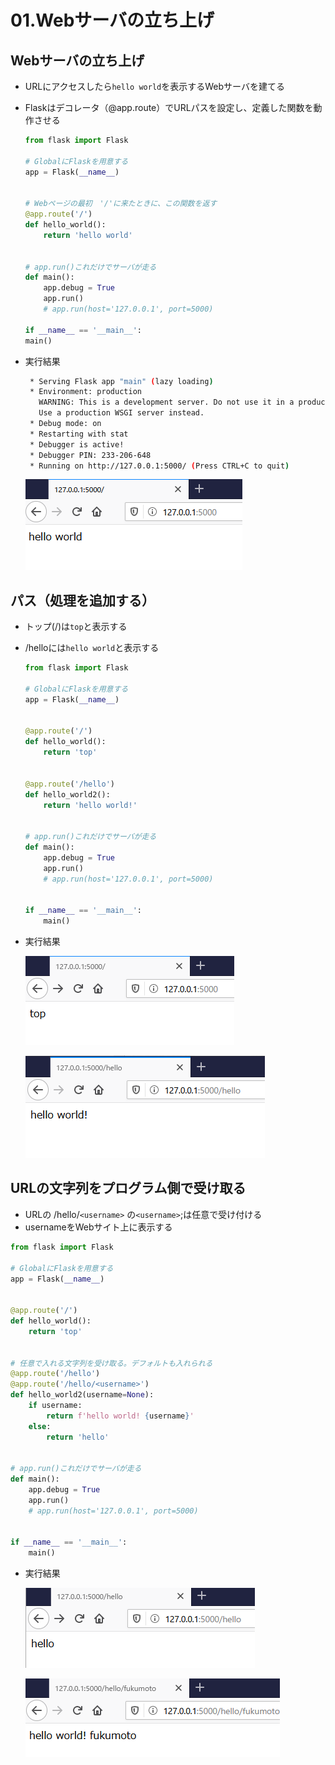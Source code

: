 # 01.Webサーバの立ち上げ

## Webサーバの立ち上げ
- URLにアクセスしたら`hello world`を表示するWebサーバを建てる
- Flaskはデコレータ（@app.route）でURLパスを設定し、定義した関数を動作させる

    ```python
    from flask import Flask

    # GlobalにFlaskを用意する
    app = Flask(__name__)


    # Webページの最初　'/'に来たときに、この関数を返す
    @app.route('/')
    def hello_world():
        return 'hello world'


    # app.run()これだけでサーバが走る
    def main():
        app.debug = True
        app.run()
        # app.run(host='127.0.0.1', port=5000)
        
    if __name__ == '__main__':
    main()
    ```
    
- 実行結果
    ```sh
     * Serving Flask app "main" (lazy loading)
     * Environment: production
       WARNING: This is a development server. Do not use it in a production deployment.
       Use a production WSGI server instead.
     * Debug mode: on
     * Restarting with stat
     * Debugger is active!
     * Debugger PIN: 233-206-648
     * Running on http://127.0.0.1:5000/ (Press CTRL+C to quit)
    ```
    ![alt text](image/01.Webサーバの立ち上げ/image.png)
    
    
## パス（処理を追加する）
- トップ(/)は`top`と表示する
- /helloには`hello world`と表示する

    ```python
    from flask import Flask

    # GlobalにFlaskを用意する
    app = Flask(__name__)


    @app.route('/')
    def hello_world():
        return 'top'


    @app.route('/hello')
    def hello_world2():
        return 'hello world!'


    # app.run()これだけでサーバが走る
    def main():
        app.debug = True
        app.run()
        # app.run(host='127.0.0.1', port=5000)


    if __name__ == '__main__':
        main()
    ```

- 実行結果

   ![alt text](image/01.Webサーバの立ち上げ/image-1.png)
    
   ![alt text](image/01.Webサーバの立ち上げ/image-2.png)
    
    
 
 ## URLの文字列をプログラム側で受け取る
 - URLの  /hello/`<username>` の`<username>`;は任意で受け付ける
 - usernameをWebサイト上に表示する
    
````python
from flask import Flask

# GlobalにFlaskを用意する
app = Flask(__name__)


@app.route('/')
def hello_world():
    return 'top'


# 任意で入れる文字列を受け取る。デフォルトも入れられる
@app.route('/hello')
@app.route('/hello/<username>')
def hello_world2(username=None):
    if username:
        return f'hello world! {username}'
    else:
        return 'hello'


# app.run()これだけでサーバが走る
def main():
    app.debug = True
    app.run()
    # app.run(host='127.0.0.1', port=5000)


if __name__ == '__main__':
    main()
````

- 実行結果
 
    ![alt text](image/01.Webサーバの立ち上げ/image-3.png)
    
    ![alt text](image/01.Webサーバの立ち上げ/image-4.png)